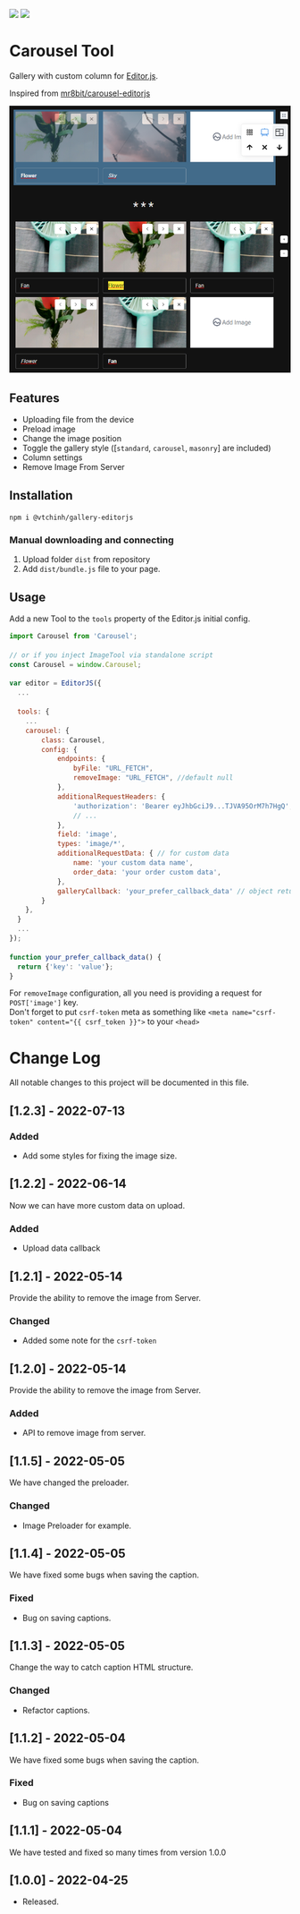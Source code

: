 [![](https://badgen.net/badge/@editorjs/v2.0/blue)](https://www.npmjs.com/package/@editorjs/editorjs) 
[![](https://badgen.net/badge/Gallery-editorjs/v1.2.3/blue)](https://www.npmjs.com/package/@vtchinh/gallery-editorjs)

# Carousel Tool

Gallery with custom column for [Editor.js](https://editorjs.io).

Inspired from [mr8bit/carousel-editorjs](https://github.com/mr8bit/carousel-editorjs)

![](./img/preload.png)

## Features

- Uploading file from the device
- Preload image
- Change the image position
- Toggle the gallery style ([`standard`, `carousel`, `masonry`] are included)
- Column settings
- Remove Image From Server

## Installation

`npm i @vtchinh/gallery-editorjs`

### Manual downloading and connecting

1. Upload folder `dist` from repository
2. Add `dist/bundle.js` file to your page.

## Usage

Add a new Tool to the `tools` property of the Editor.js initial config.

```javascript
import Carousel from 'Carousel';

// or if you inject ImageTool via standalone script
const Carousel = window.Carousel;
 
var editor = EditorJS({
  ...

  tools: {
    ...
    carousel: {
        class: Carousel,
        config: {
            endpoints: {
                byFile: "URL_FETCH",
                removeImage: "URL_FETCH", //default null
            },
            additionalRequestHeaders: {
                'authorization': 'Bearer eyJhbGciJ9...TJVA95OrM7h7HgQ',
                // ...
            },
            field: 'image',
            types: 'image/*',
            additionalRequestData: { // for custom data
                name: 'your custom data name',
                order_data: 'your order custom data',
            },
            galleryCallback: 'your_prefer_callback_data' // object return is required
        }
    },
  }
  ...
});

function your_prefer_callback_data() {
  return {'key': 'value'};
}
```

For `removeImage` configuration, all you need is providing a request for `POST['image']` key.
<br>Don't forget to put `csrf-token` meta as something like `<meta name="csrf-token" content="{{ csrf_token }}">` to your `<head>`


# Change Log
All notable changes to this project will be documented in this file.

## [1.2.3] - 2022-07-13

### Added

- Add some styles for fixing the image size.

## [1.2.2] - 2022-06-14

Now we can have more custom data on upload.
### Added

- Upload data callback

## [1.2.1] - 2022-05-14
  
Provide the ability to remove the image from Server.
 
### Changed

- Added some note for the `csrf-token`

## [1.2.0] - 2022-05-14
  
Provide the ability to remove the image from Server.
 
### Added

- API to remove image from server.

## [1.1.5] - 2022-05-05
  
We have changed the preloader.
 
### Changed

- Image Preloader for example.

## [1.1.4] - 2022-05-05
  
We have fixed some bugs when saving the caption.

### Fixed

- Bug on saving captions.

## [1.1.3] - 2022-05-05
  
Change the way to catch caption HTML structure.
 
### Changed

- Refactor captions.

## [1.1.2] - 2022-05-04
  
We have fixed some bugs when saving the caption.
 
### Fixed

- Bug on saving captions
 
## [1.1.1] - 2022-05-04
  
We have tested and fixed so many times from version 1.0.0
 
## [1.0.0] - 2022-04-25
 
- Released.
